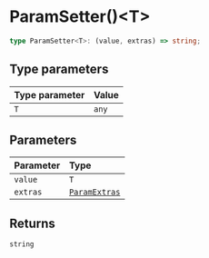 # ParamSetter()\<T\>

```ts
type ParamSetter<T>: (value, extras) => string;
```

## Type parameters

| Type parameter | Value |
| :------ | :------ |
| `T` | `any` |

## Parameters

| Parameter | Type |
| :------ | :------ |
| `value` | `T` |
| `extras` | [`ParamExtras`](ParamExtras) |

## Returns

`string`
